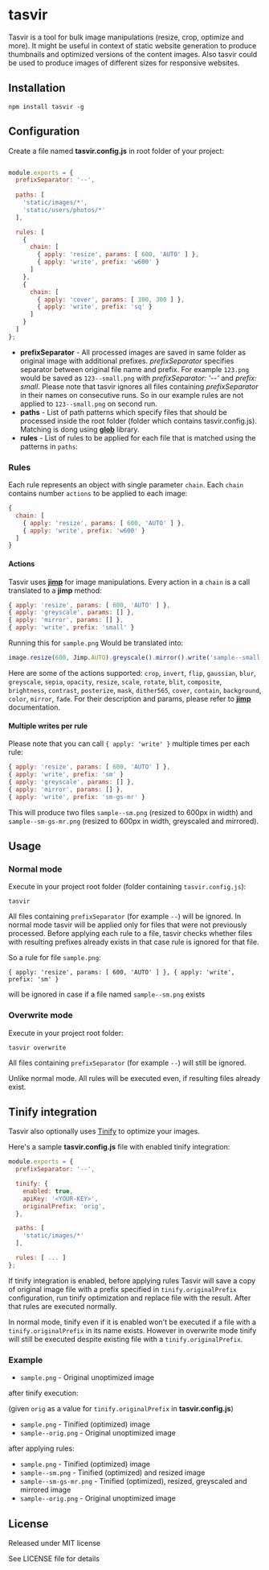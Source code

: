 # tasvir

Tasvir is a tool for bulk image manipulations (resize, crop, optimize and more). It might be useful in context of static website generation to produce thumbnails and optimized versions of the content images. Also tasvir could be used to produce images of different sizes for responsive websites.

## Installation

```
npm install tasvir -g
```

## Configuration

Create a file named **tasvir.config.js** in root folder of your project:


```javascript

module.exports = {
  prefixSeparator: '--',
  
  paths: [
    'static/images/*',
    'static/users/photos/*'
  ],

  rules: [
    {
      chain: [
        { apply: 'resize', params: [ 600, 'AUTO' ] },
        { apply: 'write', prefix: 'w600' }
      ]
    },
    {
      chain: [
        { apply: 'cover', params: [ 300, 300 ] },
        { apply: 'write', prefix: 'sq' }
      ]
    }
  ]
};

```

- **prefixSeparator** - All processed images are saved in same folder as original image with additional prefixes. *prefixSeparator* specifies separator between original file name and prefix. For example `123.png` would be saved as `123--small.png` with *prefixSeparator: '--'* and *prefix: small*. Please note that tasvir ignores all files containing *prefixSeparator* in their names on consecutive runs. So in our example rules are not applied to `123--small.png` on second run. 
- **paths** - List of path patterns which specify files that should be processed inside the root folder (folder which contains tasvir.config.js). Matching is dong using [**glob**](https://github.com/isaacs/node-glob) library. 
- **rules** - List of rules to be applied for each file that is matched using the patterns in `paths`:

### Rules 

Each rule represents an object with single parameter `chain`. 
Each `chain` contains number `actions` to be applied to each image:

```javascript
{
  chain: [
    { apply: 'resize', params: [ 600, 'AUTO' ] },
    { apply: 'write', prefix: 'w600' }
  ]
}
```

#### Actions

Tasvir uses [**jimp**](https://github.com/oliver-moran/jimp) for image manipulations. 
Every action in a `chain` is a call translated to a **jimp** method:

```javascript
{ apply: 'resize', params: [ 600, 'AUTO' ] },
{ apply: 'greyscale', params: [] },
{ apply: 'mirror', params: [] },
{ apply: 'write', prefix: 'small' }
```

Running this for `sample.png` Would be translated into: 

```javascript
image.resize(600, Jimp.AUTO).greyscale().mirror().write('sample--small.png');
```

Here are some of the actions supported: `crop`, `invert`, `flip`, `gaussian`, `blur`, `greyscale`, `sepia`, `opacity`, `resize`, `scale`, `rotate`, `blit`, `composite`, `brightness`, `contrast`, `posterize`, `mask`, `dither565`, `cover`, `contain`, `background`, `color`, `mirror`, `fade`. For their description and params, please refer to [**jimp**](https://github.com/oliver-moran/jimp) documentation.

#### Multiple writes per rule 

Please note that you can call `{ apply: 'write' }` multiple times per each rule:

```javascript
{ apply: 'resize', params: [ 600, 'AUTO' ] },
{ apply: 'write', prefix: 'sm' }
{ apply: 'greyscale', params: [] },
{ apply: 'mirror', params: [] },
{ apply: 'write', prefix: 'sm-gs-mr' }
```
This will produce two files `sample--sm.png` (resized to 600px in width) and `sample--sm-gs-mr.png` (resized to 600px in width, greyscaled and mirrored).

## Usage

### Normal mode

Execute in your project root folder (folder containing `tasvir.config.js`):

```
tasvir
```

All files containing `prefixSeparator` (for example `--`) will be ignored.
In normal mode tasvir will be applied only for files that were not previously processed. 
Before applying each rule to a file, tasvir checks whether files with resulting prefixes already exists in that case rule is ignored for that file.

So a rule for file `sample.png`: 

```
{ apply: 'resize', params: [ 600, 'AUTO' ] }, { apply: 'write', prefix: 'sm' }
```

will be ignored in case if a file named `sample--sm.png` exists

### Overwrite mode

Execute in your project root folder: 

```
tasvir overwrite
```

All files containing `prefixSeparator` (for example `--`) will still be ignored.

Unlike normal mode. All rules will be executed even, if resulting files already exist.

## Tinify integration

Tasvir also optionally uses [Tinify](https://tinypng.com/developers) to optimize your images. 

Here's a sample **tasvir.config.js** file with enabled tinify integration: 

```javascript
module.exports = {
  prefixSeparator: '--',

  tinify: {
    enabled: true,
    apiKey: '<YOUR-KEY>',
    originalPrefix: 'orig',
  },

  paths: [
    'static/images/*'
  ],

  rules: [ ... ]
};
```

If tinify integration is enabled, before applying rules Tasvir will save a copy of original image file with a prefix specified in `tinify.originalPrefix` configuration, run tinify optimization and replace file with the result. After that rules are executed normally. 

In normal mode, tinify even if it is enabled won't be executed if a file with a `tinify.originalPrefix` in its name exists.
However in overwrite mode tinify will still be executed despite existing file with a `tinify.originalPrefix`.

### Example

- `sample.png` - Original unoptimized image 

after tinify execution:

(given `orig` as a value for `tinify.originalPrefix` in **tasvir.config.js**)

- `sample.png` - Tinified (optimized) image 
- `sample--orig.png` - Original unoptimized image 

after applying rules:

- `sample.png` - Tinified (optimized) image 
- `sample--sm.png` - Tinified (optimized) and resized image
- `sample--sm-gs-mr.png` - Tinified (optimized), resized, greyscaled and mirrored image 
- `sample--orig.png` - Original unoptimized image 


## License

Released under MIT license

See LICENSE file for details
